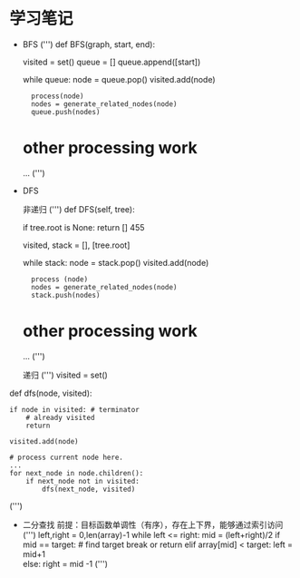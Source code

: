 # 学习笔记 <br>
+ BFS
(''')
def BFS(graph, start, end):

    visited = set()
	queue = [] 
	queue.append([start]) 
	
	while queue: 
		node = queue.pop() 
		visited.add(node)
		
		process(node) 
		nodes = generate_related_nodes(node) 
		queue.push(nodes)
		
	# other processing work 
	...
(''')
	
+ DFS

   非递归
(''')
def DFS(self, tree): 

	if tree.root is None: 
		return [] 455

	visited, stack = [], [tree.root]

	while stack: 
		node = stack.pop() 
		visited.add(node)

		process (node) 
		nodes = generate_related_nodes(node) 
		stack.push(nodes) 

	# other processing work 
	...
(''')

   递归
(''')
visited = set() 

def dfs(node, visited):

    if node in visited: # terminator
    	# already visited
    	return 

	visited.add(node) 

	# process current node here. 
	...
	for next_node in node.children(): 
		if next_node not in visited: 
			dfs(next_node, visited)
(''')
			
+ 二分查找
前提：目标函数单调性（有序），存在上下界，能够通过索引访问<br>
(''')
left,right = 0,len(array)-1
while left <= right:
    mid = (left+right)/2
    if mid == target:
        # find target
        break or return
    elif array[mid] < target:
        left = mid+1<br>
    else: right = mid -1
(''')


	
